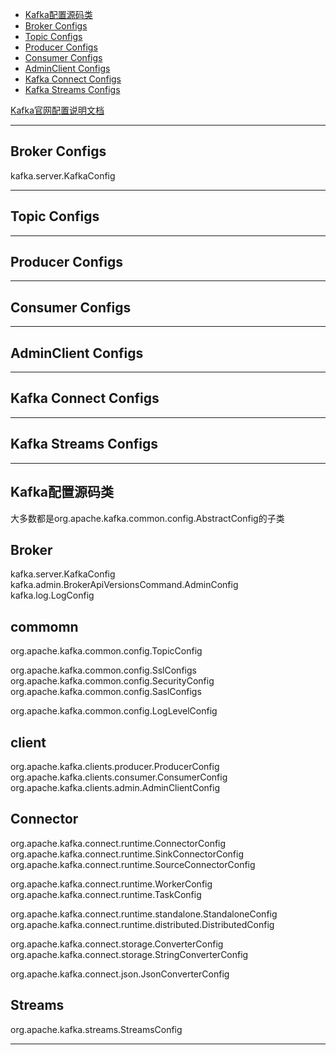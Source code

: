 - [Kafka配置源码类](#Kafka配置源码类)
- [Broker Configs](#Broker-Configs)
- [Topic Configs](#Topic-Configs)
- [Producer Configs](#Producer-Configs)
- [Consumer Configs](#Consumer-Configs)
- [AdminClient Configs](#AdminClient-Configs)
- [Kafka Connect Configs](#Kafka-Connect-Configs)
- [Kafka Streams Configs](#Kafka-Streams-Configs)

[Kafka官网配置说明文档](https://kafka.apache.org/documentation/#configuration)


---------------------------------------------------------------------------------------------------------------------

## Broker Configs

kafka.server.KafkaConfig

---------------------------------------------------------------------------------------------------------------------

## Topic Configs

---------------------------------------------------------------------------------------------------------------------

## Producer Configs

---------------------------------------------------------------------------------------------------------------------

## Consumer Configs

---------------------------------------------------------------------------------------------------------------------

## AdminClient Configs

---------------------------------------------------------------------------------------------------------------------

## Kafka Connect Configs

---------------------------------------------------------------------------------------------------------------------

## Kafka Streams Configs

---------------------------------------------------------------------------------------------------------------------

## Kafka配置源码类

大多数都是org.apache.kafka.common.config.AbstractConfig的子类


Broker
---------------
kafka.server.KafkaConfig  
kafka.admin.BrokerApiVersionsCommand.AdminConfig  
kafka.log.LogConfig




commomn
---------------
org.apache.kafka.common.config.TopicConfig

org.apache.kafka.common.config.SslConfigs  
org.apache.kafka.common.config.SecurityConfig  
org.apache.kafka.common.config.SaslConfigs

org.apache.kafka.common.config.LogLevelConfig





client
---------------
org.apache.kafka.clients.producer.ProducerConfig  
org.apache.kafka.clients.consumer.ConsumerConfig  
org.apache.kafka.clients.admin.AdminClientConfig




Connector
---------------
org.apache.kafka.connect.runtime.ConnectorConfig  
org.apache.kafka.connect.runtime.SinkConnectorConfig  
org.apache.kafka.connect.runtime.SourceConnectorConfig

org.apache.kafka.connect.runtime.WorkerConfig  
org.apache.kafka.connect.runtime.TaskConfig

org.apache.kafka.connect.runtime.standalone.StandaloneConfig  
org.apache.kafka.connect.runtime.distributed.DistributedConfig

org.apache.kafka.connect.storage.ConverterConfig  
org.apache.kafka.connect.storage.StringConverterConfig

org.apache.kafka.connect.json.JsonConverterConfig




Streams
---------------
org.apache.kafka.streams.StreamsConfig



---------------------------------------------------------------------------------------------------------------------

